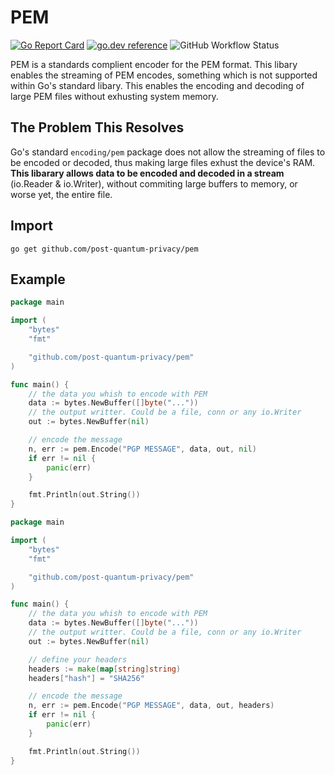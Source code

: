 # PEM

[![Go Report Card](https://goreportcard.com/badge/post-quantum-privacy/pem)](https://goreportcard.com/report/post-quantum-privacy/pem)
[![go.dev reference](https://img.shields.io/badge/go.dev-reference-007d9c?logo=go&logoColor=white)](https://pkg.go.dev/github.com/post-quantum-privacy/pem)
![GitHub Workflow Status](https://img.shields.io/github/actions/workflow/status/post-quantum-privacy/pem/.github/workflows/go.yml)

PEM is a standards complient encoder for the PEM format. This libary enables the streaming of PEM encodes, something which is not supported within Go's standard libary. This enables the encoding and decoding of large PEM files without exhusting system memory.

## The Problem This Resolves
Go's standard `encoding/pem` package does not allow the streaming of files to be encoded or decoded, thus making large files exhust the device's RAM.
**This libarary allows data to be encoded and decoded in a stream** (io.Reader & io.Writer), without commiting large buffers to memory, or worse yet,
the entire file. 

## Import

```
go get github.com/post-quantum-privacy/pem
```

## Example

```go
package main

import (
	"bytes"
	"fmt"

	"github.com/post-quantum-privacy/pem"
)

func main() {
	// the data you whish to encode with PEM
	data := bytes.NewBuffer([]byte("..."))
	// the output writter. Could be a file, conn or any io.Writer
	out := bytes.NewBuffer(nil)

	// encode the message
	n, err := pem.Encode("PGP MESSAGE", data, out, nil)
	if err != nil {
		panic(err)
	}

	fmt.Println(out.String())
}
```

```go
package main

import (
	"bytes"
	"fmt"

	"github.com/post-quantum-privacy/pem"
)

func main() {
	// the data you whish to encode with PEM
	data := bytes.NewBuffer([]byte("..."))
	// the output writter. Could be a file, conn or any io.Writer
	out := bytes.NewBuffer(nil)

	// define your headers
	headers := make(map[string]string)
	headers["hash"] = "SHA256"

	// encode the message
	n, err := pem.Encode("PGP MESSAGE", data, out, headers)
	if err != nil {
		panic(err)
	}

	fmt.Println(out.String())
}
```